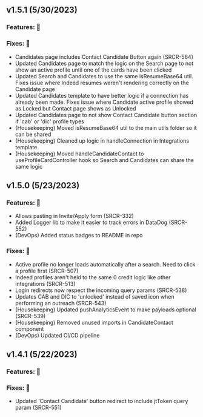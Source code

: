 ## v1.5.1 (5/30/2023)

### Features: :tada:

### Fixes: :construction_worker:

- Candidates page includes Contact Candidate Button again (SRCR-564)
- Updated Candidates page to match the logic on the Search page to not show an active profile until one of the cards have been clicked
- Updated Search and Candidates to use the same isResumeBase64 util. Fixes issue where Indeed resumes weren't rendering correctly on the Candidate page
- Updated Candidates template to have better logic if a connection has already been made. Fixes issue where Candidate active profile showed as Locked but Contact page shows as Unlocked
- Updated Candidates page to not show Contact Candidate button section if 'cab' or 'dic' profile types
- (Housekeeping) Moved isResumeBase64 util to the main utils folder so it can be shared
- (Housekeeping) Cleaned up logic in handleConnection in Integrations template
- (Housekeeping) Moved handleCandidateContact to useProfileCardController hook so Search and Candidates can share the same logic

## v1.5.0 (5/23/2023)

### Features: :tada:

- Allows pasting in Invite/Apply form (SRCR-332)
- Added Logger lib to make it easier to track errors in DataDog (SRCR-552)
- (DevOps) Added status badges to README in repo

### Fixes: :construction_worker:

- Active profile no longer loads automatically after a search. Need to click a profile first (SRCR-507)
- Indeed profiles aren't held to the same 0 credit logic like other integrations (SRCR-513)
- Login redirects now respect the incoming query params (SRCR-538)
- Updates CAB and DIC to 'unlocked' instead of saved icon when performing an outreach (SRCR-543)
- (Housekeeping) Updated pushAnalyticsEvent to make payloads optional (SRCR-539)
- (Housekeeping) Removed unused imports in CandidateContact component
- (DevOps) Updated CI/CD pipeline

## v1.4.1 (5/22/2023)

### Features: :tada:

### Fixes: :construction_worker:

- Updated 'Contact Candidate' button redirect to include jtToken query param (SRCR-551)
